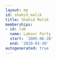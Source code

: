 ```yaml
---
layout: mp
id: shahid_malik
title: Shahid Malik
memberships:
- id: lab
  name: Labour Party
  start: '2005-06-28'
  end: '2010-03-30'
autogenerated: true
---
```

